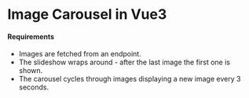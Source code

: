 # Image Carousel in Vue3

#### Requirements
- Images are fetched from an endpoint.
- The slideshow wraps around - after the last image the first one is shown.
- The carousel cycles through images displaying a new image every 3 seconds.

